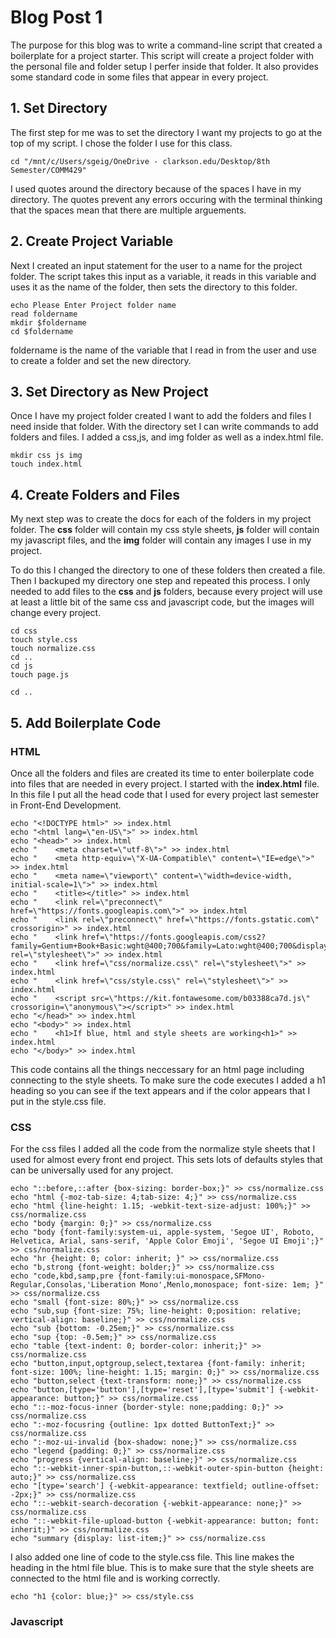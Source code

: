 # Blog Post 1

The purpose for this blog was to write a command-line script that created a boilerplate for a project starter. This script will create a project folder with the personal file and folder setup I perfer inside that folder. It also provides some standard code in some files that appear in every project. 

## 1. Set Directory

The first step for me was to set the directory I want my projects to go at the top of my script. I chose the folder I use for this class.
```
cd "/mnt/c/Users/sgeig/OneDrive - clarkson.edu/Desktop/8th Semester/COMM429"
```
I used quotes around the directory because of the spaces I have in my directory. The quotes prevent any errors occuring with the terminal thinking that the spaces mean that there are multiple arguements. 

## 2. Create Project Variable
Next I created an input statement for the user to a name for the project folder. The script takes this input as a variable, it reads in this variable and uses it as the name of the folder, then sets the directory to this folder.
```
echo Please Enter Project folder name
read foldername
mkdir $foldername
cd $foldername
```
foldername is the name of the variable that I read in from the user and use to create a folder and set the new directory.

## 3. Set Directory as New Project
Once I have my project folder created I want to add the folders and files I need inside that folder. With the directory set I can write commands to add folders and files. I added a css,js, and img folder as well as a index.html file.
```
mkdir css js img
touch index.html
```

## 4. Create Folders and Files
My next step was to create the docs for each of the folders in my project folder. The **css** folder will contain my css style sheets, **js** folder will contain my javascript files, and the **img** folder will contain any images I use in my project.

To do this I changed the directory to one of these folders then created a file. Then I backuped my directory one step and repeated this process. I only needed to add files to the **css** and **js** folders, because every project will use at least a little bit of the same css and javascript code, but the images will change every project. 
```
cd css 
touch style.css
touch normalize.css
cd ..
cd js
touch page.js

cd ..
```

## 5. Add Boilerplate Code
### HTML
Once all the folders and files are created its time to enter boilerplate code into files that are needed in every project. I started with the **index.html** file. In this file I put all the head code that I used for every project last semester in Front-End Development. 
```
echo "<!DOCTYPE html>" >> index.html
echo "<html lang=\"en-US\">" >> index.html
echo "<head>" >> index.html
echo "    <meta charset=\"utf-8\">" >> index.html
echo "    <meta http-equiv=\"X-UA-Compatible\" content=\"IE=edge\">" >> index.html
echo "    <meta name=\"viewport\" content=\"width=device-width, initial-scale=1\">" >> index.html
echo "    <title></title>" >> index.html
echo "    <link rel=\"preconnect\" href=\"https://fonts.googleapis.com\">" >> index.html
echo "    <link rel=\"preconnect\" href=\"https://fonts.gstatic.com\" crossorigin>" >> index.html
echo "    <link href=\"https://fonts.googleapis.com/css2?family=Gentium+Book+Basic:wght@400;700&family=Lato:wght@400;700&display=swap\" rel=\"stylesheet\">" >> index.html
echo "    <link href=\"css/normalize.css\" rel=\"stylesheet\">" >> index.html
echo "    <link href=\"css/style.css\" rel=\"stylesheet\">" >> index.html
echo "    <script src=\"https://kit.fontawesome.com/b03388ca7d.js\" crossorigin=\"anonymous\"></script>" >> index.html
echo "</head>" >> index.html
echo "<body>" >> index.html 
echo "    <h1>If blue, html and style sheets are working<h1>" >> index.html
echo "</body>" >> index.html
```
This code contains all the things neccessary for an html page including connecting to the style sheets. To make sure the code executes I added a h1 heading so you can see if the text appears and if the color appears that I put in the style.css file. 
### CSS
For the css files I added all the code from the normalize style sheets that I used for almost every front end project. This sets lots of defaults styles that can be universally used for any project. 
```
echo "::before,::after {box-sizing: border-box;}" >> css/normalize.css
echo "html {-moz-tab-size: 4;tab-size: 4;}" >> css/normalize.css
echo "html {line-height: 1.15; -webkit-text-size-adjust: 100%;}" >> css/normalize.css
echo "body {margin: 0;}" >> css/normalize.css
echo "body {font-family:system-ui, apple-system, 'Segoe UI', Roboto, Helvetica, Arial, sans-serif, 'Apple Color Emoji', 'Segoe UI Emoji';}" >> css/normalize.css
echo "hr {height: 0; color: inherit; }" >> css/normalize.css
echo "b,strong {font-weight: bolder;}" >> css/normalize.css
echo "code,kbd,samp,pre {font-family:ui-monospace,SFMono-Regular,Consolas,'Liberation Mono',Menlo,monospace; font-size: 1em; }" >> css/normalize.css
echo "small {font-size: 80%;}" >> css/normalize.css
echo "sub,sup {font-size: 75%; line-height: 0;position: relative; vertical-align: baseline;}" >> css/normalize.css
echo "sub {bottom: -0.25em;}" >> css/normalize.css
echo "sup {top: -0.5em;}" >> css/normalize.css
echo "table {text-indent: 0; border-color: inherit;}" >> css/normalize.css
echo "button,input,optgroup,select,textarea {font-family: inherit; font-size: 100%; line-height: 1.15; margin: 0;}" >> css/normalize.css
echo "button,select {text-transform: none;}" >> css/normalize.css
echo "button,[type='button'],[type='reset'],[type='submit'] {-webkit-appearance: button;}" >> css/normalize.css
echo "::-moz-focus-inner {border-style: none;padding: 0;}" >> css/normalize.css
echo ":-moz-focusring {outline: 1px dotted ButtonText;}" >> css/normalize.css
echo ":-moz-ui-invalid {box-shadow: none;}" >> css/normalize.css
echo "legend {padding: 0;}" >> css/normalize.css
echo "progress {vertical-align: baseline;}" >> css/normalize.css
echo "::-webkit-inner-spin-button,::-webkit-outer-spin-button {height: auto;}" >> css/normalize.css
echo "[type='search'] {-webkit-appearance: textfield; outline-offset: -2px;}" >> css/normalize.css
echo "::-webkit-search-decoration {-webkit-appearance: none;}" >> css/normalize.css
echo "::-webkit-file-upload-button {-webkit-appearance: button; font: inherit;}" >> css/normalize.css
echo "summary {display: list-item;}" >> css/normalize.css 
```
I also added one line of code to the style.css file. This line makes the heading in the html file blue. This is to make sure that the style sheets are connected to the html file and is working correctly. 
```
echo "h1 {color: blue;}" >> css/style.css
```
### Javascript

